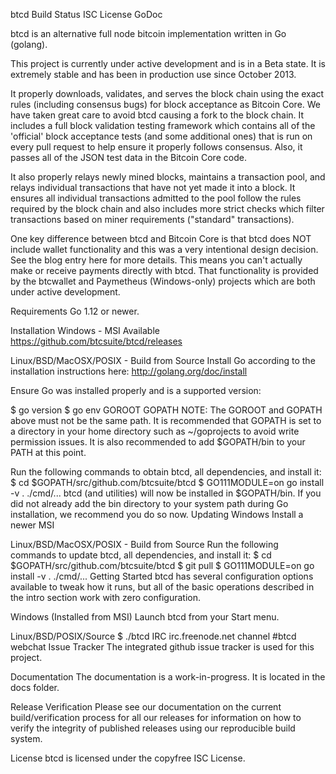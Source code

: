 btcd
Build Status ISC License GoDoc

btcd is an alternative full node bitcoin implementation written in Go (golang).

This project is currently under active development and is in a Beta state. It is extremely stable and has been in production use since October 2013.

It properly downloads, validates, and serves the block chain using the exact rules (including consensus bugs) for block acceptance as Bitcoin Core. We have taken great care to avoid btcd causing a fork to the block chain. It includes a full block validation testing framework which contains all of the 'official' block acceptance tests (and some additional ones) that is run on every pull request to help ensure it properly follows consensus. Also, it passes all of the JSON test data in the Bitcoin Core code.

It also properly relays newly mined blocks, maintains a transaction pool, and relays individual transactions that have not yet made it into a block. It ensures all individual transactions admitted to the pool follow the rules required by the block chain and also includes more strict checks which filter transactions based on miner requirements ("standard" transactions).

One key difference between btcd and Bitcoin Core is that btcd does NOT include wallet functionality and this was a very intentional design decision. See the blog entry here for more details. This means you can't actually make or receive payments directly with btcd. That functionality is provided by the btcwallet and Paymetheus (Windows-only) projects which are both under active development.

Requirements
Go 1.12 or newer.

Installation
Windows - MSI Available
https://github.com/btcsuite/btcd/releases

Linux/BSD/MacOSX/POSIX - Build from Source
Install Go according to the installation instructions here: http://golang.org/doc/install

Ensure Go was installed properly and is a supported version:

$ go version
$ go env GOROOT GOPATH
NOTE: The GOROOT and GOPATH above must not be the same path. It is recommended that GOPATH is set to a directory in your home directory such as ~/goprojects to avoid write permission issues. It is also recommended to add $GOPATH/bin to your PATH at this point.

Run the following commands to obtain btcd, all dependencies, and install it:
$ cd $GOPATH/src/github.com/btcsuite/btcd
$ GO111MODULE=on go install -v . ./cmd/...
btcd (and utilities) will now be installed in $GOPATH/bin. If you did not already add the bin directory to your system path during Go installation, we recommend you do so now.
Updating
Windows
Install a newer MSI

Linux/BSD/MacOSX/POSIX - Build from Source
Run the following commands to update btcd, all dependencies, and install it:
$ cd $GOPATH/src/github.com/btcsuite/btcd
$ git pull
$ GO111MODULE=on go install -v . ./cmd/...
Getting Started
btcd has several configuration options available to tweak how it runs, but all of the basic operations described in the intro section work with zero configuration.

Windows (Installed from MSI)
Launch btcd from your Start menu.

Linux/BSD/POSIX/Source
$ ./btcd
IRC
irc.freenode.net
channel #btcd
webchat
Issue Tracker
The integrated github issue tracker is used for this project.

Documentation
The documentation is a work-in-progress. It is located in the docs folder.

Release Verification
Please see our documentation on the current build/verification process for all our releases for information on how to verify the integrity of published releases using our reproducible build system.

License
btcd is licensed under the copyfree ISC License.
